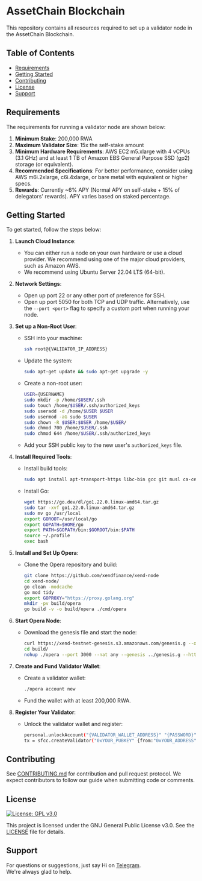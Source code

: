 # AssetChain Blockchain

This repository contains all resources required to set up a validator node in the AssetChain Blockchain.

## Table of Contents
- [Requirements](#requirements)
- [Getting Started](#getting-started)
- [Contributing](#contributing)
- [License](#license)
- [Support](#support)

## Requirements

The requirements for running a validator node are shown below:

1. **Minimum Stake**: 200,000 RWA
2. **Maximum Validator Size**: 15x the self-stake amount
3. **Minimum Hardware Requirements**: AWS EC2 m5.xlarge with 4 vCPUs (3.1 GHz) and at least 1 TB of Amazon EBS General Purpose SSD (gp2) storage (or equivalent).
4. **Recommended Specifications**: For better performance, consider using AWS m6i.2xlarge, c6i.4xlarge, or bare metal with equivalent or higher specs.
5. **Rewards**: Currently ~6% APY (Normal APY on self-stake + 15% of delegators' rewards). APY varies based on staked percentage.

## Getting Started

To get started, follow the steps below:

1. **Launch Cloud Instance**:
   - You can either run a node on your own hardware or use a cloud provider. We recommend using one of the major cloud providers, such as Amazon AWS.
   - We recommend using Ubuntu Server 22.04 LTS (64-bit).

2. **Network Settings**:
   - Open up port 22 or any other port of preference for SSH.
   - Open up port 5050 for both TCP and UDP traffic. Alternatively, use the `--port <port>` flag to specify a custom port when running your node.

3. **Set up a Non-Root User**:
   - SSH into your machine:
     ```bash
     ssh root@{VALIDATOR_IP_ADDRESS}
     ```
   - Update the system:
     ```bash
     sudo apt-get update && sudo apt-get upgrade -y
     ```
   - Create a non-root user:
     ```bash
     USER={USERNAME}
     sudo mkdir -p /home/$USER/.ssh
     sudo touch /home/$USER/.ssh/authorized_keys
     sudo useradd -d /home/$USER $USER
     sudo usermod -aG sudo $USER
     sudo chown -R $USER:$USER /home/$USER/
     sudo chmod 700 /home/$USER/.ssh
     sudo chmod 644 /home/$USER/.ssh/authorized_keys
     ```
   - Add your SSH public key to the new user's `authorized_keys` file.

4. **Install Required Tools**:
   - Install build tools:
     ```bash
     sudo apt install apt-transport-https libc-bin gcc git musl ca-certificates curl zsh make unzip build-essential gawk wget bison flex
     ```
   - Install Go:
     ```bash
     wget https://go.dev/dl/go1.22.0.linux-amd64.tar.gz
     sudo tar -xvf go1.22.0.linux-amd64.tar.gz
     sudo mv go /usr/local
     export GOROOT=/usr/local/go
     export GOPATH=$HOME/go
     export PATH=$GOPATH/bin:$GOROOT/bin:$PATH
     source ~/.profile
     exec bash
     ```

5. **Install and Set Up Opera**:
   - Clone the Opera repository and build:
     ```bash
     git clone https://github.com/xendfinance/xend-node
     cd xend-node/
     go clean -modcache
     go mod tidy
     export GOPROXY="https://proxy.golang.org"
     mkdir -pv build/opera
     go build -v -o build/opera ./cmd/opera
     ```

6. **Start Opera Node**:
   - Download the genesis file and start the node:
     ```bash
     curl https://xend-testnet-genesis.s3.amazonaws.com/genesis.g --output genesis.g
     cd build/
     nohup ./opera --port 3000 --nat any --genesis ../genesis.g --http --http.addr="0.0.0.0" --http.port=4000 --http.corsdomain=* --http.vhosts=* --http.api=ethdebugnetadminweb3personaltxpoolftmdag --bootnodes="enode://aaec8a1aa57ac5518a34a95366bcd047ba7f8d350610c2c27fa355791737622ed5e027542f795e3819ceb05bad93c0dc8ccb4cbfd7d5adc34d1c4b3d1a8e65aa@rpctestnet.xendrwachain.com:3000" > opera.log &
     ```

7. **Create and Fund Validator Wallet**:
   - Create a validator wallet:
     ```bash
     ./opera account new
     ```
   - Fund the wallet with at least 200,000 RWA.

8. **Register Your Validator**:
   - Unlock the validator wallet and register:
     ```bash
     personal.unlockAccount("{VALIDATOR_WALLET_ADDRESS}" "{PASSWORD}" 60)
     tx = sfcc.createValidator("0xYOUR_PUBKEY" {from:"0xYOUR_ADDRESS" value: web3.toWei("200000.0" "ftm")})
     ```

## Contributing

See [CONTRIBUTING.md](https://github.com/xendfinance/nodesale/CONTRIBUTING.md) for contribution and pull request protocol. We expect contributors to follow our guide when submitting code or comments.

## License

[![License: GPL v3.0](https://img.shields.io/badge/License-GPL%20v3-blue.svg)](https://www.gnu.org/licenses/gpl-3.0)

This project is licensed under the GNU General Public License v3.0. See the [LICENSE](LICENSE) file for details.

## Support

For questions or suggestions, just say Hi on [Telegram](https://t.me/xendfinancedevs).  
We're always glad to help.
